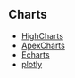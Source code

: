 ## Charts

- [HighCharts](www.highcharts.com)
- [ApexCharts](apexcharts.com)
- [Echarts](echarts.apache.org)
- [plotly](plotly.com)


